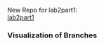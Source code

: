 New Repo for lab2part1:<br />
[lab2part1](https://github.com/tremps/lab2part1)<br />

### Visualization of Branches
<img scr="gitk--all.PNG"/><br />
<img scr="git_log.PNG"/>
